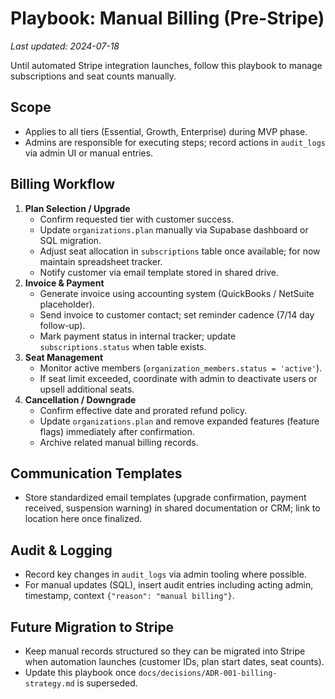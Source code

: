 # Playbook: Manual Billing (Pre-Stripe)

_Last updated: 2024-07-18_

Until automated Stripe integration launches, follow this playbook to manage subscriptions and seat counts manually.

## Scope

- Applies to all tiers (Essential, Growth, Enterprise) during MVP phase.
- Admins are responsible for executing steps; record actions in `audit_logs` via admin UI or manual entries.

## Billing Workflow

1. **Plan Selection / Upgrade**
   - Confirm requested tier with customer success.
   - Update `organizations.plan` manually via Supabase dashboard or SQL migration.
   - Adjust seat allocation in `subscriptions` table once available; for now maintain spreadsheet tracker.
   - Notify customer via email template stored in shared drive.
2. **Invoice & Payment**
   - Generate invoice using accounting system (QuickBooks / NetSuite placeholder).
   - Send invoice to customer contact; set reminder cadence (7/14 day follow-up).
   - Mark payment status in internal tracker; update `subscriptions.status` when table exists.
3. **Seat Management**
   - Monitor active members (`organization_members.status = 'active'`).
   - If seat limit exceeded, coordinate with admin to deactivate users or upsell additional seats.
4. **Cancellation / Downgrade**
   - Confirm effective date and prorated refund policy.
   - Update `organizations.plan` and remove expanded features (feature flags) immediately after confirmation.
   - Archive related manual billing records.

## Communication Templates

- Store standardized email templates (upgrade confirmation, payment received, suspension warning) in shared documentation or CRM; link to location here once finalized.

## Audit & Logging

- Record key changes in `audit_logs` via admin tooling where possible.
- For manual updates (SQL), insert audit entries including acting admin, timestamp, context `{"reason": "manual billing"}`.

## Future Migration to Stripe

- Keep manual records structured so they can be migrated into Stripe when automation launches (customer IDs, plan start dates, seat counts).
- Update this playbook once `docs/decisions/ADR-001-billing-strategy.md` is superseded.
